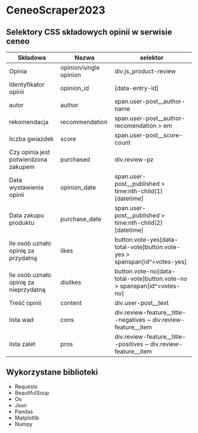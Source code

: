# CeneoScraper2023

## Selektory CSS składowych opinii w serwisie ceneo

| Składowa | Nazwa | selektor |
| --- | --- | --- |
| Opinia | opinion/single opinion | div.js\_product-review |
| Identyfikator opinii | opinion\_id | [data-entry-id] |
| autor | author | span.user-post\_\_author-name |
| rekomendacja | recommendation | span.user-post\_\_author-recomendation \> em |
| liczba gwiazdek | score | span.user-post\_\_score-count |
| Czy opinia jest potwierdzona zakupem | purchased | div.review-pz |
| Data wystawienia opinii | opinion\_date | span.user-post\_\_published \> time:nth-child(1)[datetime] |
| Data zakupu produktu | purchase\_date | span.user-post\_\_published \> time:nth-child(2)[datetime] |
| Ile osób uznało opinię za przydatną | likes | button.vote-yes[data-total-vote]button.vote-yes \> spanspan[id^=votes-yes] |
| Ile osób uznało opinię za nieprzydatną | dislikes | button.vote-no[data-total-vote]button.vote-no \> spanspan[id^=votes-no] |
| Treść opinii | content | div.user-post\_\_text |
| lista wad | cons | div.review-feature\_\_title--negatives ~ div.review-feature\_\_item |
| lista zalet | pros | div.review-feature\_\_title--positives ~ div.review-feature\_\_item |

## Wykorzystane biblioteki
* Requests
* BeautifulSoup
* Os
* Json
* Pandas
* Matplotlib
* Numpy